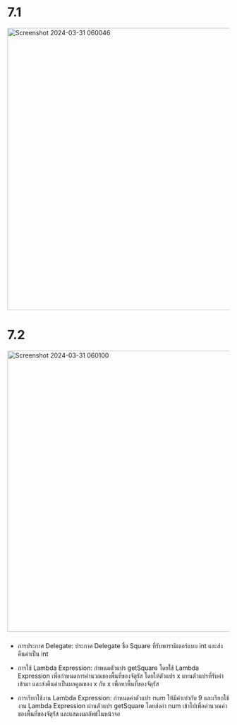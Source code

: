 # 7.1
<img width="640" alt="Screenshot 2024-03-31 060046" src="https://github.com/anndyyzzz/03376836-OOP-2566-Lab-15/assets/144866059/80ee1fea-19b5-4446-95fe-08631643fa80">

# 7.2
<img width="638" alt="Screenshot 2024-03-31 060100" src="https://github.com/anndyyzzz/03376836-OOP-2566-Lab-15/assets/144866059/9970c478-67b1-4d72-a1bd-a8e78c9281f0">

###
- การประกาศ Delegate: ประกาศ Delegate ชื่อ Square ที่รับพารามิเตอร์แบบ int และส่งคืนค่าเป็น int

- การใช้ Lambda Expression: กำหนดตัวแปร getSquare โดยใช้ Lambda Expression เพื่อกำหนดการคำนวณของพื้นที่ของจัตุรัส โดยให้ตัวแปร x แทนตัวแปรที่รับค่าเข้ามา และส่งคืนค่าเป็นผลคูณของ x กับ x เพื่อหาพื้นที่ของจัตุรัส

- การเรียกใช้งาน Lambda Expression: กำหนดค่าตัวแปร num ให้มีค่าเท่ากับ 9 และเรียกใช้งาน Lambda Expression ผ่านตัวแปร getSquare โดยส่งค่า num เข้าไปเพื่อคำนวณค่าของพื้นที่ของจัตุรัส และแสดงผลลัพธ์ในหน้าจอ
